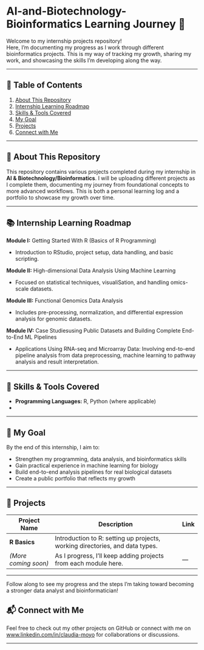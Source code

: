 # AI-and-Biotechnology-Bioinformatics Learning Journey 🚀  

Welcome to my internship projects repository!  
Here, I’m documenting my progress as I work through different bioinformatics projects. This is my way of tracking my growth, sharing my work, and showcasing the skills I’m developing along the way.  

---

## 📑 Table of Contents  

1. [About This Repository](#-about-this-repository)  
2. [Internship Learning Roadmap](#-internship-learning-roadmap)  
3. [Skills & Tools Covered](#-skills--tools-covered)   
4. [My Goal](#-my-goal)  
5. [Projects](#-projects)  
6. [Connect with Me](#-connect-with-me)  

---

## 📂 About This Repository  

This repository contains various projects completed during my internship in **AI & Biotechnology/Bioinformatics**. I will be uploading different projects as I complete them, documenting my journey from foundational concepts to more advanced workflows. This is both a personal learning log and a portfolio to showcase my growth over time.

---

## 📚 Internship Learning Roadmap  

**Module I:** Getting Started With R (Basics of R Programming)
-  Introduction to RStudio, project setup, data handling, and basic scripting.
  
**Module II:** High-dimensional Data Analysis Using Machine Learning
- Focused on statistical techniques, visualiSation, and handling omics-scale datasets.

**Module III:** Functional Genomics Data Analysis   
- Includes pre-processing, normalization, and differential expression analysis for genomic datasets.

**Module IV:** Case Studiesusing Public Datasets and Building Complete End-to-End ML Pipelines  
- Applications Using RNA-seq and Microarray Data: Involving end-to-end pipeline analysis from data preprocessing, machine learning to pathway analysis and result interpretation.

---

## 🧠 Skills & Tools Covered  

- **Programming Languages:** R, Python (where applicable)  
- 

---

## 🌱 My Goal  

By the end of this internship, I aim to:  
- Strengthen my programming, data analysis, and bioinformatics skills  
- Gain practical experience in machine learning for biology  
- Build end-to-end analysis pipelines for real biological datasets  
- Create a public portfolio that reflects my growth  

---

## 📂 Projects  

| Project Name | Description | Link |
|--------------|-------------|------|
| **R Basics** | Introduction to R: setting up projects, working directories, and data types. |  |
| *(More coming soon)* | As I progress, I’ll keep adding projects from each module here. | — |

---

Follow along to see my progress and the steps I’m taking toward becoming a stronger data analyst and bioinformatician!

## 📬 Connect with Me  

Feel free to check out my other projects on GitHub or connect with me on www.linkedin.com/in/claudia-moyo for collaborations or discussions.    

---

